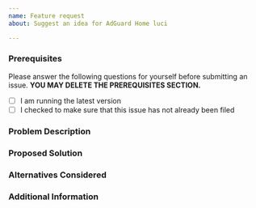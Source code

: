 ```yaml
---
name: Feature request
about: Suggest an idea for AdGuard Home luci

---
```



### Prerequisites

Please answer the following questions for yourself before submitting an issue. **YOU MAY DELETE THE PREREQUISITES SECTION.**

- [ ] I am running the latest version
- [ ] I checked to make sure that this issue has not already been filed

### Problem Description
<!-- Is your feature request related to a problem? Please add a clear and concise description of what the problem is. -->

### Proposed Solution
<!-- Describe the solution you'd like in a clear and concise manner -->

### Alternatives Considered
<!-- A clear and concise description of any alternative solutions or features you've considered. -->

### Additional Information
<!-- Add any other context about the problem here. -->
